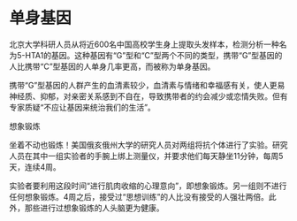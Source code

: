 # 单身基因

北京大学科研人员从将近600名中国高校学生身上提取头发样本，检测分析一种名为5-HTA1的基因。这种基因有“G”型和“C”型两个不同的类型，携带“G”型基因的人比携带“C”型基因的人单身几率更高，而被称为单身基因。 

携带“G”型基因的人群产生的血清素较少，血清素与情绪和幸福感有关，使人更易神经质、抑郁，对亲密关系感到不自在，导致携带者的约会减少或恋情失败。但有专家质疑“不应让基因来统治我们的生活”。 

想象锻炼 

坐着不动也锻炼！美国俄亥俄州大学的研究人员对两组将抗个体进行了实验。研究人员在其中一组实验者的手腕上绑上测量仪，并要求他们每天静坐11分钟，每周5天，连续4周。 

实验者要利用这段时间“进行肌肉收缩的心理意向”，即想象锻炼。另一组则不进行任何想象锻炼。4周之后，接受过“思想训练”的人比没有接受的人强壮两倍。此外，那些进行过想象锻炼的人头脑更为健康。